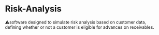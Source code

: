 # Risk-Analysis
⚠️software designed to simulate risk analysis based on customer data, defining whether or not a customer is eligible for advances on receivables.

